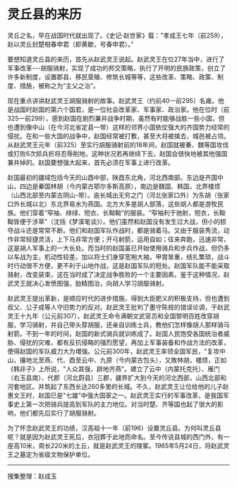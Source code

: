 # 灵丘县的来历

灵丘之名，早在战国时代就出现了。《史记·赵世家》载："孝成王七年（前259），赵以灵丘封楚相春申君（即黄歇，号春申君）。”

要想知道灵丘县的来历，首先从赵武灵王说起。赵武灵王在位27年当中，进行了军事改革---胡服骑射，实现了成功的邦交策略，执行了开明的民族政策，创立了许多新制度，设置郡县、移民垦殖、修筑长城等等，这些改革、策略、政策、制度、措施，被称之为“主父之治”。

现在重点讲讲赵武灵王胡服骑射的故事。赵武灵王（约前40一前295）名雍。他是战国时赵国的第六个国君，是一位社会改革家、军事家、政治家。他在位时（前325一前299），感到赵国在剧烈兼并战争时期，虽然有时能够战胜一些小国，但也遭到像中山（在今河北省定县一带）这样的邻界小国依仗强大的齐国势力经常的侵扰。在和一些大国的战争中，赵国经常被打敷，甚至大将被擒去，城邑被占领。从赵武灵王元年（前325）至实行胡服骑射前的18年间，赵国就被秦、魏等国攻伐或打败6次损兵折将忍辱削地。这种状况若再继续下去，赵国会很快地被其他强国兼并掉的。赵国要想强大起来，首先必须在军事上进行改革。

赵国最初的疆域包括今天的山酉中部，陕酉东北角，河北西南部。东边是齐国中山，四边是秦国林胡（今内蒙古鄂尔多斯高原），南边是魏国、韩国，北界楼烦（山西北部至内蒙古阴山-带）。逾长城出无穷之门（河北张家口外）为东胡（张家口外长城以北）东北界易水为燕国。北方大多是胡人部落，这些胡人都是游牧民族。他们穿着“窄袖、绯绿、短衣、长靿靿”的服装。“窄袖利于驰射，短衣，长靿靿皆便于涉草"（沈括《梦溪笔谈》）。他们虽然和赵国没有发生过大战，但小的掠夺战斗还是常常不断。他们和赵国军队作战时，都是骑着马。又由于服装秀流，动作非常轻捷灵活，上下马非常方便；开弓射箭，运用自如；往来奔跑，迅速非常，这是胡人军事上的一大长处。而当时的赵国虽已开始使用骑兵和步兵作战，但仍多以车战为主，机动性较差。加以将士们身穿宽袍大袖，甲胄笨重，结扎繁琐，战斗时行动很不方便，更不利于山地作战，这是赵国军队的短处。赵国军队能不能采取骑射，改变装束，这在当时成了决定战争胜败的一个主要因素。鉴于这种情况，赵武灵王就决心发愤图强，励精图治，向胡人学习胡服骑射。

赵武灵王提出革新，是顺应时代的进步措施，得到大臣肥义的积极支持，但也遭到叔父、公子成等人守旧势力的反对。赵武灵王批判了墨守陈规的错误论调，于赵武灵王十九年（公元前307），赵武灵王命令满朝文武官员和全国黎明百姓改穿胡服，学习骑射，并自己带头穿胡服，还亲自训练士兵，教他们怎样像胡人那样骑马射箭。不到一年的时间，赵国的新式骑兵就训练成了。赵国人民饱受各国统治者威胁、侵扰的灾难，都有反抗侵略的强烈愿望，再加上军事装备和作战方法的改革，使得赵国的军队威力大为増强。公元前300年，赵武灵王率领全国军民，"复攻中山，攘地北至燕、代、酉至云中、九原（今内蒙古包头），又敗林胡，楼烦，正如《韩非子》上所说，"人众其强，辟地齐燕"。建立了云中（内蒙托克托）、雁门（右玉县南）、代郡（河北蔚县）三郡，疆界扩大到今天的河北西部，山西北部和河套地区。并筑起了东西长达260多里的长城。不久，赵武灵王让位给他的儿子赵惠文王时，赵国已是"七雄”中强大国家之一。赵武灵王实行的军事改革，是我国军事史上第一次把骑兵提高到军队的主力地位。对当时楚、齐等国也起了很大的影响，他们都先后实行了胡服骑射。

为了怀念赵武灵王的功绩，汉高祖十一年（前196）设置灵丘县。为何叫灵丘县呢？就是因为赵武灵王死后，衣冠葬于此地而命名。至今传说县城的西门外，有一座高10米，周长220米的土丘，就是赵武灵王的陵冢。1965年5月24日，将赵武灵王之墓定为省级文物保护单位。

---

搜集整理：赵成玉